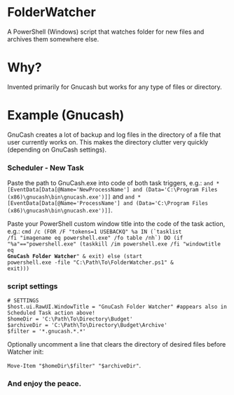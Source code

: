# FolderWatcher
A PowerShell (Windows) script that watches folder for new files and archives them somewhere else.

# Why?
Invented primarily for Gnucash but works for any type of files or directory.

# Example (Gnucash) 
GnuCash creates a lot of backup and log files in the directory of a file that user currently works on. This makes the directory clutter very quickly (depending on GnuCash settings).

### Scheduler - New Task ###
Paste the path to GnuCash.exe into code of both task triggers, e.g.:
`and *[EventData[Data[@Name='NewProcessName'] and (Data='C:\Program Files (x86)\gnucash\bin\gnucash.exe')]]`
and
`and *[EventData[Data[@Name='ProcessName'] and (Data='C:\Program Files (x86)\gnucash\bin\gnucash.exe')]]`.

Paste your PowerShell custom window title into the code of the task action, e.g.: <code>cmd /c (FOR /F "tokens=1 USEBACKQ" %a IN (&#96;tasklist /fi "imagename eq powershell.exe" /fo table /nh&#96;) DO (if "%a"=="powershell.exe" (taskkill /im powershell.exe /fi "windowtitle eq **GnuCash Folder Watcher**" & exit) else (start powershell.exe -file "C:\Path\To\FolderWatcher.ps1" & exit)))</code>

### script settings ###
```
# SETTINGS
$host.ui.RawUI.WindowTitle = "GnuCash Folder Watcher" #appears also in Scheduled Task action above!
$homeDir = 'C:\Path\To\Directory\Budget'
$archiveDir = 'C:\Path\To\Directory\Budget\Archive'
$filter = '*.gnucash.*.*'
```

Optionally uncomment a line that clears the directory of desired files before Watcher init:

`Move-Item "$homeDir\$filter" "$archiveDir"`.

### And enjoy the peace. ###
